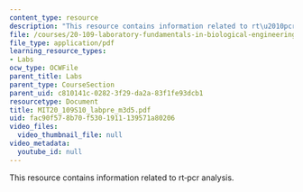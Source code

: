 ```yaml
---
content_type: resource
description: "This resource contains information related to rt\u2010pcr analysis."
file: /courses/20-109-laboratory-fundamentals-in-biological-engineering-spring-2010/fac90f578b70f5301911139571a80206_MIT20_109S10_labpre_m3d5.pdf
file_type: application/pdf
learning_resource_types:
- Labs
ocw_type: OCWFile
parent_title: Labs
parent_type: CourseSection
parent_uid: c810141c-0282-3f29-da2a-83f1fe93dcb1
resourcetype: Document
title: MIT20_109S10_labpre_m3d5.pdf
uid: fac90f57-8b70-f530-1911-139571a80206
video_files:
  video_thumbnail_file: null
video_metadata:
  youtube_id: null
---
```

This resource contains information related to rt‐pcr analysis.